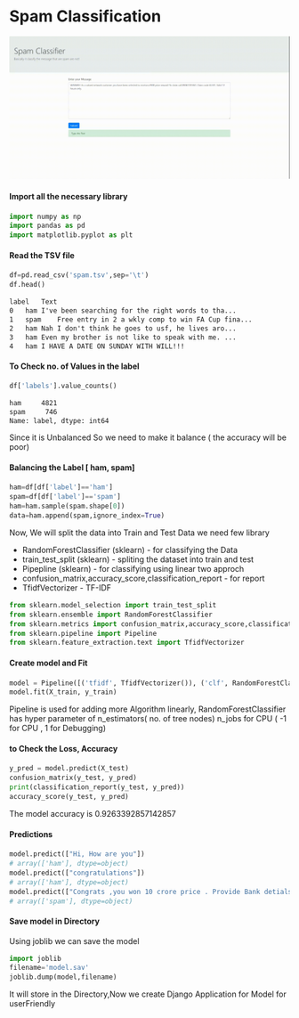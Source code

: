 # Spam Classification
<img src="screenshot.gif" alt="Recording">

#### Import all the necessary library 

```python
import numpy as np
import pandas as pd
import matplotlib.pyplot as plt
```

#### Read the TSV file 
```python
df=pd.read_csv('spam.tsv',sep='\t')
df.head()
```


    label	Text
    0	ham	I've been searching for the right words to tha...
    1	spam	Free entry in 2 a wkly comp to win FA Cup fina...
    2	ham	Nah I don't think he goes to usf, he lives aro...  
    3	ham	Even my brother is not like to speak with me. ...
    4	ham	I HAVE A DATE ON SUNDAY WITH WILL!!!

#### To Check no. of Values in the label
```python
df['labels'].value_counts()
```

    ham     4821
    spam     746
    Name: label, dtype: int64

Since it is Unbalanced So we need to make it balance ( the accuracy will be poor)

#### Balancing the Label [ ham, spam]

```python
ham=df[df['label']=='ham']
spam=df[df['label']=='spam']
ham=ham.sample(spam.shape[0])
data=ham.append(spam,ignore_index=True)
```
Now, We will split the data into Train and Test Data we need few library 

* RandomForestClassifier (sklearn) - for classifying the Data
* train_test_split (sklearn) - spliting the dataset into train and test
* Pipepline (sklearn) - for classifying using linear two approch
* confusion_matrix,accuracy_score,classification_report - for report
* TfidfVectorizer - TF-IDF 

```python
from sklearn.model_selection import train_test_split
from sklearn.ensemble import RandomForestClassifier
from sklearn.metrics import confusion_matrix,accuracy_score,classification_report
from sklearn.pipeline import Pipeline
from sklearn.feature_extraction.text import TfidfVectorizer
```

#### Create model and Fit

```python
model = Pipeline([('tfidf', TfidfVectorizer()), ('clf', RandomForestClassifier(n_estimators=1000, n_jobs=-1))])
model.fit(X_train, y_train)
```
Pipeline is used for adding more Algorithm linearly, RandomForestClassifier has hyper parameter of n_estimators( no. of tree nodes) n_jobs for CPU ( -1 for CPU , 1 for Debugging)

####  to Check the Loss, Accuracy 
```python
y_pred = model.predict(X_test)
confusion_matrix(y_test, y_pred)
print(classification_report(y_test, y_pred))
accuracy_score(y_test, y_pred)
```
The model accuracy is 0.9263392857142857 

#### Predictions
```python
model.predict(["Hi, How are you"])
# array(['ham'], dtype=object)
model.predict(["congratulations"])
# array(['ham'], dtype=object)
model.predict(["Congrats ,you won 10 crore price . Provide Bank detials for Win Cool prize"])
# array(['spam'], dtype=object)
```
#### Save model in Directory
Using joblib we can save the model
```python
import joblib
filename='model.sav'
joblib.dump(model,filename)
```
It will store in the Directory,Now we create Django Application for Model for userFriendly 
